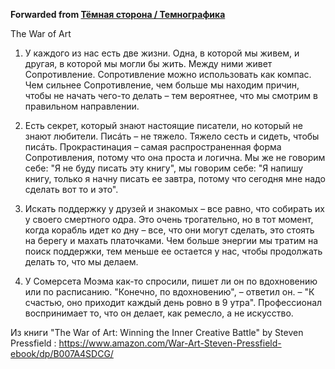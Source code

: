 **Forwarded from [Тёмная сторона / Темнографика](https://t.me/temno/991)**

The War of Art

1. У каждого из нас есть две жизни. Одна, в которой мы живем, и другая, в которой мы могли бы жить. Между ними живет Сопротивление. Сопротивление можно использовать как компас. Чем сильнее Сопротивление, чем больше мы находим причин, чтобы не начать чего-то делать – тем вероятнее, что мы смотрим в правильном направлении.

2. Есть секрет, который знают настоящие писатели, но который не знают любители. Писáть – не тяжело. Тяжело сесть и сидеть, чтобы писáть. Прокрастинация – самая распространенная форма Сопротивления, потому что она проста и логична. Мы же не говорим себе: "Я не буду писать эту книгу", мы говорим себе: "Я напишу книгу, только я начну писать ее завтра, потому что сегодня мне надо сделать вот то и это".

3. Искать поддержку у друзей и знакомых – все равно, что собирать их у своего смертного одра. Это очень трогательно, но в тот момент, когда корабль идет ко дну – все, что они могут сделать, это стоять на берегу и махать платочками. Чем больше энергии мы тратим на поиск поддержки, тем меньше ее остается у нас, чтобы продолжать делать то, что мы делаем.

4. У Сомерсета Моэма как-то спросили, пишет ли он по вдохновению или по расписанию. "Конечно, по вдохновению", – ответил он. – "К счастью, оно приходит каждый день ровно в 9 утра". Профессионал воспринимает то, что он делает, как ремесло, а не искусство.

Из книги "The War of Art: Winning the Inner Creative Battle" by Steven Pressfield : https://www.amazon.com/War-Art-Steven-Pressfield-ebook/dp/B007A4SDCG/